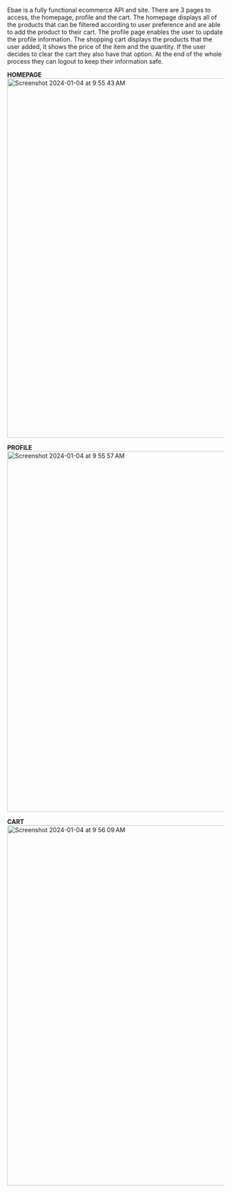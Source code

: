 Ebae is a fully functional ecommerce API and site.
There are 3 pages to access, the homepage, profile and the cart.
The homepage displays all of the products that can be filtered according to user preference and are able to add the product to their cart.
The profile page enables the user to update the profile information.
The shopping cart displays the products that the user added, it shows the price of the item and the quantity. 
If the user decides to clear the cart they also have that option.
At the end of the whole process they can logout to keep their information safe.


**HOMEPAGE**
<img width="832" alt="Screenshot 2024-01-04 at 9 55 43 AM" src="https://github.com/Randy23123/Ebae/assets/113218888/4f91c7e7-8a63-4cd3-8956-85a0e61944ec">

**PROFILE**
<img width="835" alt="Screenshot 2024-01-04 at 9 55 57 AM" src="https://github.com/Randy23123/Ebae/assets/113218888/96e18163-6bdf-42f8-bccb-503bb8c71fd4">

**CART**
<img width="834" alt="Screenshot 2024-01-04 at 9 56 09 AM" src="https://github.com/Randy23123/Ebae/assets/113218888/d6fe478f-d117-4774-8ce4-9fb872bfe6ba">
